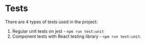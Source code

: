 # Tests

There are 4 types of tests used in the project:

1. Regular unit tests on jest - `npm run test:unit`
2. Component tests with React testing library - `npm run test:unit`.
